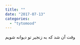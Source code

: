 ```yaml
---
title: ""
date: "2017-07-13"
categories: 
  - "tytomood"
---
```


وقت آن شد که به زنجیر تو دیوانه شویم
